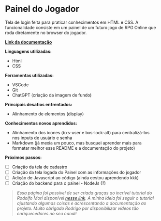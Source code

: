 # Painel do Jogador

 Tela de login feita para praticar conhecimentos em HTML e CSS. A funcionalidade consiste em um painel de um futuro jogo de RPG Online que roda diretamente no browser do jogador.

[**Link da documentação**](/doc/Tela_de_Login.md)

**Linguagens utilizadas:**

- Html
- CSS

**Ferramentas utilizadas:**

- VSCode
- Git
- ChatGPT (criação da imagem de fundo)

**Principais desafios enfrentados:**

- Alinhamento de elementos (display)

**Conhecimentos novos aprendidos:**

- Alinhamento dos ícones (bxs-user e bxs-lock-alt) para centralizá-los nos inputs de usuário e senha
- Markdown (já mexia um pouco, mas busquei aprender mais para formatar melhor esse README e a documentação do projeto)

**Próximos passos:**

- [ ] Criação da tela de cadastro
- [ ] Criação da tela logada do Painel com as informações do jogador 
- [ ] Adição de Javascript ao código (ainda eestou aprendendo kkk) 
- [ ] Criação do backend para o painel - NodeJs (?)

> *Essa página foi possível de ser criada graças ao incrível tutorial do Rodolfo Mori disponível [nesse link](https://www.youtube.com/watch?v=pXAGoP2G2vE). A minha ideia foi seguir o tutorial ajustando algumas coisas e acrescentando a documentação ao projeto. Muito obrigado Rodrigo por disponibilizar vídeos tão enriquecedores no seu canal!*
